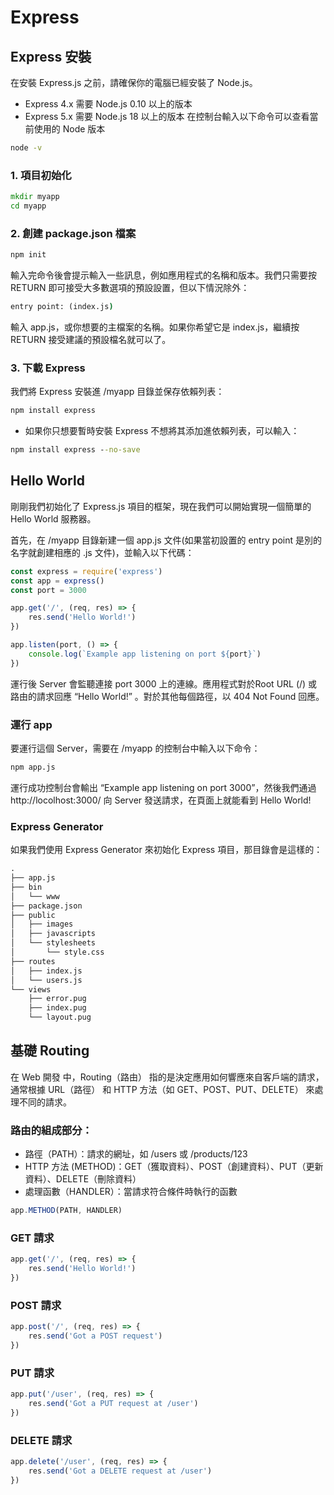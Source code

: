 # Express 

## Express 安裝
在安裝 Express.js 之前，請確保你的電腦已經安裝了 Node.js。
- Express 4.x 需要 Node.js 0.10 以上的版本
- Express 5.x 需要 Node.js 18 以上的版本
在控制台輸入以下命令可以查看當前使用的 Node 版本
```cmd
node -v
```
### 1. 項目初始化
```cmd
mkdir myapp
cd myapp
```
### 2. 創建 package.json 檔案
```cmd
npm init
```
輸入完命令後會提示輸入一些訊息，例如應用程式的名稱和版本。我們只需要按 RETURN 即可接受大多數選項的預設設置，但以下情況除外：
```cmd
entry point: (index.js)
```
輸入 app.js，或你想要的主檔案的名稱。如果你希望它是 index.js，繼續按 RETURN 接受建議的預設檔名就可以了。
### 3. 下載 Express
我們將 Express 安裝進 /myapp 目錄並保存依賴列表：
```cmd
npm install express
```
- 如果你只想要暫時安裝 Express 不想將其添加進依賴列表，可以輸入：
```cmd
npm install express --no-save
```
## Hello World
剛剛我們初始化了 Express.js 項目的框架，現在我們可以開始實現一個簡單的 Hello World 服務器。

首先，在 /myapp 目錄新建一個 app.js 文件(如果當初設置的 entry point 是別的名字就創建相應的 .js 文件)，並輸入以下代碼：
```javascript
const express = require('express')
const app = express()
const port = 3000

app.get('/', (req, res) => {
    res.send('Hello World!')
})

app.listen(port, () => {
    console.log(`Example app listening on port ${port}`)
})
```
運行後 Server 會監聽連接 port 3000 上的連線。應用程式對於Root URL (/) 或路由的請求回應 “Hello World!” 。對於其他每個路徑，以 404 Not Found 回應。

### 運行 app
要運行這個 Server，需要在 /myapp 的控制台中輸入以下命令：
```cmd
npm app.js
```
運行成功控制台會輸出 “Example app listening on port 3000”，然後我們通過 http://locolhost:3000/ 向 Server 發送請求，在頁面上就能看到 Hello World! 

### Express Generator
如果我們使用 Express Generator 來初始化 Express 項目，那目錄會是這樣的：
```cmd
.
├── app.js
├── bin
│   └── www
├── package.json
├── public
│   ├── images
│   ├── javascripts
│   └── stylesheets
│       └── style.css
├── routes
│   ├── index.js
│   └── users.js
└── views
    ├── error.pug
    ├── index.pug
    └── layout.pug
```

## 基礎 Routing
在 Web 開發 中，Routing（路由） 指的是決定應用如何響應來自客戶端的請求，通常根據 URL（路徑） 和 HTTP 方法（如 GET、POST、PUT、DELETE） 來處理不同的請求。

### 路由的組成部分：
- 路徑（PATH）：請求的網址，如 /users 或 /products/123
- HTTP 方法 (METHOD)：GET（獲取資料）、POST（創建資料）、PUT（更新資料）、DELETE（刪除資料）
- 處理函數（HANDLER）：當請求符合條件時執行的函數
```javascript
app.METHOD(PATH, HANDLER)
``` 

### GET 請求
```javascript
app.get('/', (req, res) => {
    res.send('Hello World!')
})
```

### POST 請求
```javascript
app.post('/', (req, res) => {
    res.send('Got a POST request')
})
```

### PUT 請求
```javascript
app.put('/user', (req, res) => {
    res.send('Got a PUT request at /user')
})
```

### DELETE 請求
```javascript
app.delete('/user', (req, res) => {
    res.send('Got a DELETE request at /user')
})
```